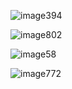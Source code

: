 
![image394](https://user-images.githubusercontent.com/47917455/193567868-04bf04ae-a2ee-4776-a360-023ba8c39e0c.png)

![image802](https://user-images.githubusercontent.com/47917455/195220934-ffdd71d7-3cfe-4e69-8d76-1051bdfa3639.png)  

![image58](https://user-images.githubusercontent.com/47917455/195220970-0a8e99e9-0458-4e7b-bac5-729ec738daba.png)  

![image772](https://user-images.githubusercontent.com/47917455/195225843-3eb57c2b-e6ad-4a5a-9ccb-90b2936d296d.png)
